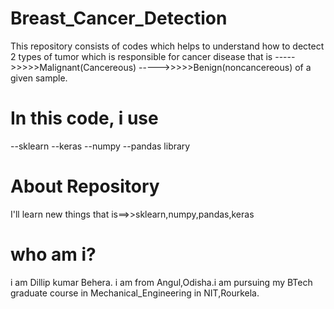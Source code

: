 # Breast_Cancer_Detection
This repository consists of codes which helps to understand how to dectect 2 types of tumor which is responsible for cancer disease that is
 ----->>>>>Malignant(Cancereous)
 ----->>>>>Benign(noncancereous) of a given sample.
# In this code, i use
--sklearn
--keras
--numpy
--pandas library
# About Repository
I'll learn new things that is==>>sklearn,numpy,pandas,keras

# who am i?
i am Dillip kumar Behera. i am from Angul,Odisha.i am pursuing my BTech graduate course in Mechanical_Engineering in NIT,Rourkela.


